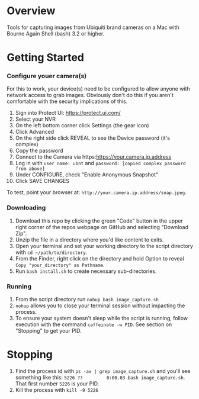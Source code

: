 # Overview
Tools for capturing images from Ubiquiti brand cameras on a Mac with Bourne Again Shell (bash) 3.2 or higher.

# Getting Started

### Configure youer camera(s)
For this to work, your device(s) need to be configured to allow anyone with network access to grab images. Obviously don't do this if you aren't comfortable with the security implications of this.

1. Sign into Protect UI: https://protect.ui.com/
1. Select your NVR
1. On the left bottom corner click Settings (the gear icon)
1. Click Advanced
1. On the right side click REVEAL to see the Device password (it's complex)
1. Copy the password
1. Connect to the Camera via https:https://your.camera.ip.address
1. Log in with `user name: ubnt` and `password: [copied complex password from above]`
1. Under CONFIGURE, check "Enable Anonymous Snapshot”
1. Click SAVE CHANGES

To test, point your browser at: `http://your.camera.ip.address/snap.jpeg`.

### Downloading

1. Download this repo by clicking the green "Code" button in the upper right corner of the repos webpage on GitHub and selecting "Download Zip".
1. Unzip the file in a directory where you'd like content to exits.
1. Open your terminal and set your working directory to the script directory with `cd ~/path/to/directory`.
  1. From the Finder, right click on the directory and hold Option to reveal `Copy "your_directory" as Pathname`. 
1. Run `bash install.sh` to create necessary sub-directories.

### Running
1. From the script directory run `nohup bash image_capture.sh`
  1. `nohup` allows you to close your terminal session without impacting the process.
1. To ensure your system doesn't sleep while the script is running, follow execution with the command `caffeinate -w PID`. See section on "Stopping" to get your PID. 

# Stopping
1. Find the process id with `ps -ax | grep image_capture.sh` and you'll see something like this: `5226 ??         0:00.03 bash image_capture.sh`. That first number `5226` is your PID.
2. Kill the process with `kill -9 5226`
